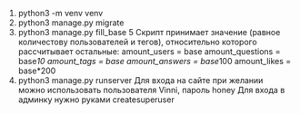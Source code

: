 1. python3 -m venv venv
2. python3 manage.py migrate
3. python3 manage.py fill_base 5
Скрипт принимает значение (равное количестову пользователей и тегов), относительно которого рассчитывает остальные:
amount_users = base
amount_questions = base*10
amount_tags = base
amount_answers = base*100
amount_likes = base*200
4. python3 manage.py runserver
Для входа на сайте при желании можно использовать пользователя Vinni, пароль honey
Для входа в админку нужно руками createsuperuser

